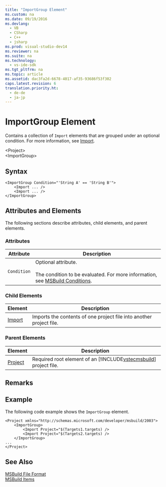 ```yaml
---
title: "ImportGroup Element"
ms.custom: na
ms.date: 09/19/2016
ms.devlang: 
  - VB
  - CSharp
  - C++
  - jsharp
ms.prod: visual-studio-dev14
ms.reviewer: na
ms.suite: na
ms.technology: 
  - vs-ide-sdk
ms.tgt_pltfrm: na
ms.topic: article
ms.assetid: dac3fa2d-6678-4017-af35-93686f53f302
caps.latest.revision: 6
translation.priority.ht: 
  - de-de
  - ja-jp
---
```

# ImportGroup Element
Contains a collection of `Import` elements that are grouped under an optional condition. For more information, see [Import](../vs140/Import-Element--MSBuild-.md).  
  
 <Project\>  
 <ImportGroup\>  
  
## Syntax  
  
```  
<ImportGroup Condition="'String A' == 'String B'">  
    <Import ... />  
    <Import ... />  
</ImportGroup>  
```  
  
## Attributes and Elements  
 The following sections describe attributes, child elements, and parent elements.  
  
### Attributes  
  
|Attribute|Description|  
|---------------|-----------------|  
|`Condition`|Optional attribute.<br /><br /> The condition to be evaluated. For more information, see [MSBuild Conditions](../vs140/MSBuild-Conditions.md).|  
  
### Child Elements  
  
|Element|Description|  
|-------------|-----------------|  
|[Import](../vs140/Import-Element--MSBuild-.md)|Imports the contents of one project file into another project file.|  
  
### Parent Elements  
  
|Element|Description|  
|-------------|-----------------|  
|[Project](../vs140/Project-Element--MSBuild-.md)|Required root element of an [!INCLUDE[vstecmsbuild](../vs140/includes/vstecmsbuild_md.md)] project file.|  
  
## Remarks  
  
## Example  
 The following code example shows the `ImportGroup` element.  
  
```  
<Project xmlns="http://schemas.microsoft.com/developer/msbuild/2003">  
    <ImportGroup>  
        <Import Project="$(Targets1.targets) />  
        <Import Project="$(Targets2.targets) />  
    </ImportGroup>  
...  
</Project>  
```  
  
## See Also  
 [MSBuild File Format](../vs140/MSBuild-Project-File-Schema-Reference.md)   
 [MSBuild Items](../vs140/MSBuild-Items.md)